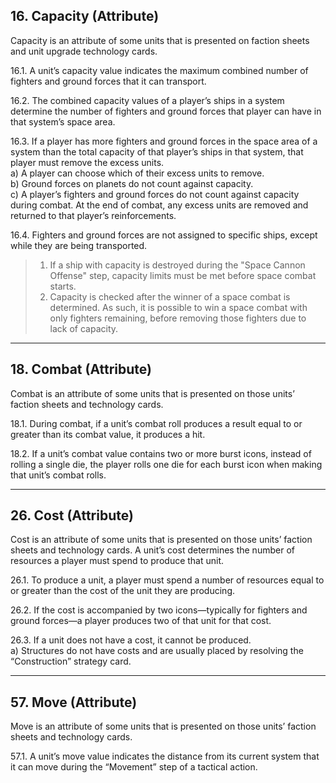 ## 16. Capacity (Attribute)

Capacity is an attribute of some units that is presented on faction sheets and unit upgrade technology cards.

16.1. A unit’s capacity value indicates the maximum combined number of fighters and ground forces that it can transport.

16.2. The combined capacity values of a player’s ships in a system determine the number of fighters and ground forces that player can have in that system’s space area.

16.3. If a player has more fighters and ground forces in the space area of a system than the total capacity of that player’s ships in that system, that player must remove the excess units.  
а) A player can choose which of their excess units to remove.  
b) Ground forces on planets do not count against capacity.  
c) A player’s fighters and ground forces do not count against capacity during combat. At the end of combat, any excess units are removed and returned to that player’s reinforcements.

16.4. Fighters and ground forces are not assigned to specific ships, except while they are being transported.

> 1) If a ship with capacity is destroyed during the "Space Cannon Offense" step, capacity limits must be met before space combat starts.
> 2) Capacity is checked after the winner of a space combat is determined. As such, it is possible to win a space combat with only fighters remaining, before removing those fighters due to lack of capacity.


***

## 18. Combat (Attribute)
Combat is an attribute of some units that is presented on those units’ faction sheets and technology cards.

18.1. During combat, if a unit’s combat roll produces a result equal to or greater than its combat value, it produces a hit.

18.2. If a unit’s combat value contains two or more burst icons, instead of rolling a single die, the player rolls one die for each burst icon when making that unit’s combat rolls.

***

## 26. Cost (Attribute)
Cost is an attribute of some units that is presented on those units’ faction sheets and technology cards. A unit’s cost determines the number of resources a player must spend to produce that unit.

26.1. To produce a unit, a player must spend a number of resources equal to or greater than the cost of the unit they are producing.

26.2. If the cost is accompanied by two icons—typically for fighters and ground forces—a player produces two of that unit for that cost.

26.3. If a unit does not have a cost, it cannot be produced.  
a) Structures do not have costs and are usually placed by resolving the “Construction” strategy card.

***

## 57. Move (Attribute)
Move is an attribute of some units that is presented on those units’ faction sheets and technology cards.

57.1. A unit’s move value indicates the distance from its current system that it can move during the “Movement” step of a tactical action.
